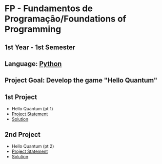 # FP - Fundamentos de Programação/Foundations of Programming

## 1st Year - 1st Semester

## Language: [Python](https://www.python.org/)

## Project Goal: Develop the game "Hello Quantum"

## 1st Project
- Hello Quantum (pt 1)
- [Project Statement](project-statement-1.pdf)
- [Solution](project1.py)

## 2nd Project
- Hello Quantum (pt 2)
- [Project Statement](project-statement-2.pdf)
- [Solution](project2.py)


